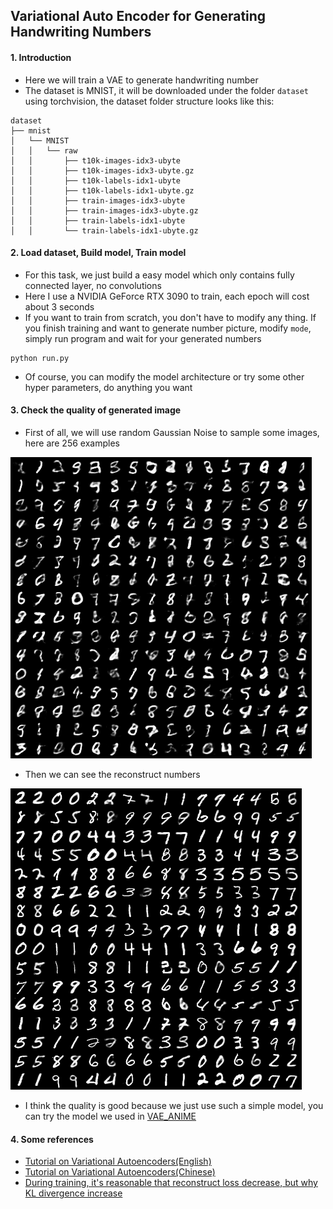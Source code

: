 ## Variational Auto Encoder for Generating Handwriting Numbers

#### 1. Introduction
- Here we will train a VAE to generate handwriting number 
- The dataset is MNIST, it will be downloaded under the folder `dataset` using torchvision, the dataset folder structure looks like this:
```text
dataset
├── mnist
│   └── MNIST
│   │   └── raw
│   │       ├── t10k-images-idx3-ubyte
│   │       ├── t10k-images-idx3-ubyte.gz
│   │       ├── t10k-labels-idx1-ubyte
│   │       ├── t10k-labels-idx1-ubyte.gz
│   │       ├── train-images-idx3-ubyte
│   │       ├── train-images-idx3-ubyte.gz
│   │       ├── train-labels-idx1-ubyte
│   │       └── train-labels-idx1-ubyte.gz
```

#### 2. Load dataset, Build model, Train model
- For this task, we just build a easy model which only contains fully connected layer, no convolutions
- Here I use a NVIDIA GeForce RTX 3090 to train, each epoch will cost about 3 seconds
- If you want to train from scratch, you don't have to modify any thing. If you finish training and want to generate number picture, modify `mode`, simply run program and wait for your generated numbers
```shell
python run.py
```
- Of course, you can modify the model architecture or try some other hyper parameters, do anything you want

#### 3. Check the quality of generated image
- First of all, we will use random Gaussian Noise to sample some images, here are 256 examples

![sample numbers](gen/sample.png)

- Then we can see the reconstruct numbers

![](gen/reconstruct.png)

- I think the quality is good because we just use such a simple model, you can try the model we used in [VAE_ANIME](../VAE_ANIME)

#### 4. Some references
- [Tutorial on Variational Autoencoders(English)](https://arxiv.org/pdf/1606.05908.pdf)
- [Tutorial on Variational Autoencoders(Chinese)](https://zhuanlan.zhihu.com/p/348498294)
- [During training, it's reasonable that reconstruct loss decrease, but why KL divergence increase](https://www.cnblogs.com/BlueBlueSea/p/13149464.html)